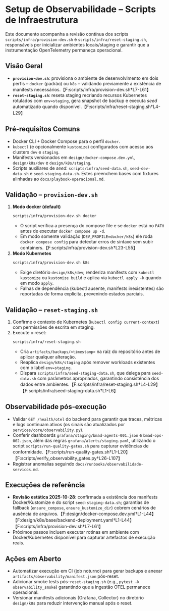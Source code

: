 # Setup de Observabilidade – Scripts de Infraestrutura

Este documento acompanha a revisão contínua dos scripts `scripts/infra/provision-dev.sh` e `scripts/infra/reset-staging.sh`, responsáveis por inicializar ambientes locais/staging e garantir que a instrumentação OpenTelemetry permaneça operacional.

## Visão Geral
- **`provision-dev.sh`**: provisiona o ambiente de desenvolvimento em dois perfis – `docker` (padrão) ou `k8s` – validando previamente a existência de manifests necessários.【F:scripts/infra/provision-dev.sh†L7-L61】
- **`reset-staging.sh`**: reseta staging recriando recursos Kubernetes rotulados com `env=staging`, gera snapshot de backup e executa _seed_ automatizado quando disponível.【F:scripts/infra/reset-staging.sh†L4-L29】

## Pré-requisitos Comuns
- Docker CLI + Docker Compose para o perfil `docker`.
- `kubectl` (e opcionalmente `kustomize`) configurados com acesso aos clusters `dev` e `staging`.
- Manifests versionados em `design/docker-compose.dev.yml`, `design/k8s/dev` e `design/k8s/staging`.
- Scripts auxiliares de _seed_: `scripts/infra/seed-data.sh`, `seed-dev-data.sh` e `seed-staging-data.sh`. Estes preenchem bases com fixtures alinhadas ao `docs/playbook-operacional.md`.

## Validação – `provision-dev.sh`
1. **Modo docker (default)**
   ```bash
   scripts/infra/provision-dev.sh docker
   ```
   - O script verifica a presença do compose file e se `docker` está no `PATH` antes de executar `docker compose up -d`.
   - Em modo somente validação (`DEV_PROFILE=docker/k8s`) ele roda `docker compose config` para detectar erros de sintaxe sem subir containers.【F:scripts/infra/provision-dev.sh†L23-L55】
2. **Modo Kubernetes**
   ```bash
   scripts/infra/provision-dev.sh k8s
   ```
   - Exige diretório `design/k8s/dev`; renderiza manifests com `kubectl kustomize` ou `kustomize build` e aplica via `kubectl apply -k` quando em modo `apply`.
   - Falhas de dependência (kubectl ausente, manifests inexistentes) são reportadas de forma explícita, prevenindo estados parciais.

## Validação – `reset-staging.sh`
1. Confirme o contexto de Kubernetes (`kubectl config current-context`) com permissões de escrita em staging.
2. Execute o reset:
   ```bash
   scripts/infra/reset-staging.sh
   ```
   - Cria `artifacts/backups/<timestamp>` na raiz do repositório antes de aplicar qualquer alteração.
   - Reaplica `design/k8s/staging` após remover workloads existentes com o label `env=staging`.
   - Dispara `scripts/infra/seed-staging-data.sh`, que delega para `seed-data.sh` com parâmetros apropriados, garantindo consistência dos dados entre ambientes.【F:scripts/infra/reset-staging.sh†L4-L29】【F:scripts/infra/seed-staging-data.sh†L1-L6】

## Observabilidade pós-execução
- Validar `GET /health/otel` do backend para garantir que traces, métricas e logs continuam ativos (os sinais são atualizados por `services/core/observability.py`).
- Conferir dashboards `grafana/staging/bmad-agents-001.json` e `bmad-ops-002.json`, além das regras `grafana/alerts/staging.yaml`, utilizando o script `scripts/run-quality-gates.sh` para capturar evidências de conformidade.【F:scripts/run-quality-gates.sh†L1-L20】【F:scripts/verify_observability_gates.py†L26-L107】
- Registrar anomalias seguindo `docs/runbooks/observabilidade-servicos.md`.

## Execuções de referência
- **Revisão estática 2025-10-28**: confirmada a existência dos manifests Docker/Kustomize e do script `seed-staging-data.sh`; garantias de fallback (`ensure_compose`, `ensure_kustomize_dir`) cobrem cenários de ausência de arquivos.【F:design/docker-compose.dev.yml†L1-L44】【F:design/k8s/base/backend-deployment.yaml†L1-L44】【F:scripts/infra/provision-dev.sh†L7-L61】
- Próximos passos incluem executar rotinas em ambiente com Docker/Kubernetes disponível para capturar artefactos de execução reais.

## Ações em Aberto
- Automatizar execução em CI (job noturno) para gerar backups e anexar `artifacts/observability/manifest.json` pós-reset.
- Adicionar smoke tests pós-`reset-staging.sh` (e.g., `pytest -k observability_smoke`) garantindo que a ingestão OTEL permanece operacional.
- Versionar manifests adicionais (Grafana, Collector) no diretório `design/k8s` para reduzir intervenção manual após o reset.
